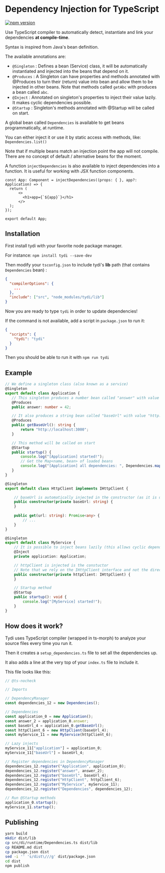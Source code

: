 # Dependency Injection for TypeScript

[![npm version](https://badge.fury.io/js/tydi.svg)](https://badge.fury.io/js/tydi)

Use TypeScript compiler to automatically detect, instantiate and link your dependencies **at compile-time**.

Syntax is inspired from Java's bean definition.

The available annotations are:
- `@Singleton` : Defines a bean (Service) class, it will be automatically instantiated and injected into the beans that depend on it.
- `@Produces` : A Singleton can have properties and methods annotated with @Produces to turn their (return) value into bean and allow them to be injected in other beans. Note that methods called `getAbc` with produces a bean called `abc`.
- `@Inject` : Annotated on singleton's properties to inject their value lazily. It makes cyclic dependencies possible.
- `@Startup` : Singleton's methods annotated with @Startup will be called on start.

A global bean called `Dependencies` is available to get beans programmatically, at runtime.

You can either inject it or use it by static access with methods, like: `Dependencies.list()`

Note that if multiple beans match an injection point the app will not compile. There are no concept of default / alternative beans for the moment.

A function `injectDependencies` is also available to inject dependencies into a function. It is useful for working with JSX function components.

```tsx
const App: Component = injectDependencies((props: { }, app?: Application) => {
  return (
      <>
        <h1>app={`${app}`}</h1>
      </>
  );
});

export default App;
```

## Installation

First install tydi with your favorite node package manager.

For instance: `npm install tydi --save-dev`

Then modify your `tsconfig.json` to include tydi's **lib** path (that contains `Dependencies` bean) :

```json
{
  "compilerOptions": {
    ...
  },
  "include": ["src", "node_modules/tydi/lib"]
}
```

Now you are ready to type `tydi` in order to update dependencies!

If the command is not available, add a script in `package.json` to run it:

```json
{
  "scripts": {
    "tydi": "tydi"
  }
}
```

Then you should be able to run it with `npm run tydi`


## Example

 ```ts
// We define a singleton class (also known as a service)
 @Singleton
export default class Application {
    // This singleton produces a number bean called "answer" with value 42
    @Produces
    public answer: number = 42;

    // It also produces a string bean called "baseUrl" with value "http://localhost:3000"
    @Produces
    public getBaseUrl(): string {
        return "http://localhost:3000";
    }

    // This method will be called on start
    @Startup
    public startup() {
        console.log("[Application] started!");
        // Get the Map<name, bean> of loaded beans
        console.log("[Application] all dependencies: ", Dependencies.map());
    }
}
 ```

```ts
@Singleton
export default class HttpClient implements IHttpClient {

    // baseUrl is automatically injected in the constructor (as it is defined in Application)
    public constructor(private baseUrl: string) {
    }
    
    public get(url: string): Promise<any> {
        // ...
    }
}
```

```ts
@Singleton
export default class MyService {
    // It is possible to inject beans lazily (this allows cyclic dependency)
    @Inject
    private application: Application;

    // httpClient is injected is the constuctor
    // Note that we rely on the IHttpClient interface and not the direct HttpClient class
    public constructor(private httpClient: IHttpClient) {
    }

    // Startup method
    @Startup
    public startup(): void {
        console.log("[MyService] started!");
    }
}
```

## How does it work?

Tydi uses TypeScript compiler (wrapped in ts-morph) to analyze your source files every time you run it.

Then it creates a `setup_dependencies.ts` file to set all the dependencies up.

It also adds a line at the very top of your `index.ts` file to include it.

This file looks like this:

```ts
// @ts-nocheck

// Imports

// DependencyManager
const dependencies_12 = new Dependencies();

// Dependencies
const application_0 = new Application();
const answer_2 = application_0.answer;
const baseUrl_4 = application_0.getBaseUrl();
const httpClient_6 = new HttpClient(baseUrl_4);
const myService_11 = new MyService(httpClient_6);

// Lazy injects
myService_11["application"] = application_0;
myService_11["baseUrl"] = baseUrl_4;

// Register dependencies in DependencyManager
dependencies_12.register("Application", application_0);
dependencies_12.register("answer", answer_2);
dependencies_12.register("baseUrl", baseUrl_4);
dependencies_12.register("HttpClient", httpClient_6);
dependencies_12.register("MyService", myService_11);
dependencies_12.register("Dependencies", dependencies_12);

// Run @Startup methods
application_0.startup();
myService_11.startup();
```

## Publishing

```sh
yarn build
mkdir dist/lib
cp src/di/runtime/Dependencies.ts dist/lib
cp README.md dist
cp package.json dist
sed -i '' 's/dist\///g' dist/package.json
cd dist
npm publish
```